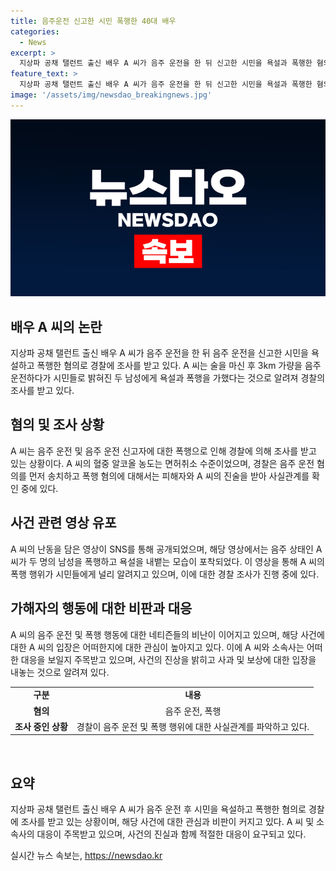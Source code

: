 ```yaml
---
title: 음주운전 신고한 시민 폭행한 40대 배우
categories:
  - News
excerpt: >
  지상파 공채 탤런트 출신 배우 A 씨가 음주 운전을 한 뒤 신고한 시민을 욕설과 폭행한 혐의로 경찰 조사를 받고 있다. A 씨는 음주 측정 결과 면허취소 수준의 알코올 농도를 보였으며, 아파트 지하 주차장에서 폭행을 저지른 모습이 영상으로 공개됐다. 폭행을 당한 두 남성은 음주 운전을 의심해 A 씨를 뒤쫓은 시민들로 밝혀졌고, 경찰은 음주 운전 혐의를 우선 수사한 뒤 폭행 혐의에 대해서도 파악 중이다. A 씨는 협박까지 한 것으로 전해졌다.
feature_text: >
  지상파 공채 탤런트 출신 배우 A 씨가 음주 운전을 한 뒤 신고한 시민을 욕설과 폭행한 혐의로 경찰 조사를 받고 있다. A 씨는 음주 측정 결과 면허취소 수준의 알코올 농도를 보였으며, 아파트 지하 주차장에서 폭행을 저지른 모습이 영상으로 공개됐다. 폭행을 당한 두 남성은 음주 운전을 의심해 A 씨를 뒤쫓은 시민들로 밝혀졌고, 경찰은 음주 운전 혐의를 우선 수사한 뒤 폭행 혐의에 대해서도 파악 중이다. A 씨는 협박까지 한 것으로 전해졌다.
image: '/assets/img/newsdao_breakingnews.jpg'
---
```


<p><img src="/assets/img/newsdao_breakingnews.jpg" alt="bookingtag 속보" /></p>

<h2 data-ke-size="size26">배우 A 씨의 논란</h2>

<p data-ke-size="size16">지상파 공채 탤런트 출신 배우 A 씨가 음주 운전을 한 뒤 음주 운전을 신고한 시민을 욕설하고 폭행한 혐의로 경찰에 조사를 받고 있다. A 씨는 술을 마신 후 3km 가량을 음주 운전하다가 시민들로 밝혀진 두 남성에게 욕설과 폭행을 가했다는 것으로 알려져 경찰의 조사를 받고 있다.</p>

<h2 data-ke-size="size26">혐의 및 조사 상황</h2>

<p data-ke-size="size16">A 씨는 음주 운전 및 음주 운전 신고자에 대한 폭행으로 인해 경찰에 의해 조사를 받고 있는 상황이다. A 씨의 혈중 알코올 농도는 면허취소 수준이었으며, 경찰은 음주 운전 혐의를 먼저 송치하고 폭행 혐의에 대해서는 피해자와 A 씨의 진술을 받아 사실관계를 확인 중에 있다.</p>

<h2 data-ke-size="size26">사건 관련 영상 유포</h2>

<p data-ke-size="size16">A 씨의 난동을 담은 영상이 SNS를 통해 공개되었으며, 해당 영상에서는 음주 상태인 A 씨가 두 명의 남성을 폭행하고 욕설을 내뱉는 모습이 포착되었다. 이 영상을 통해 A 씨의 폭행 행위가 시민들에게 널리 알려지고 있으며, 이에 대한 경찰 조사가 진행 중에 있다.</p>

<h2 data-ke-size="size26">가해자의 행동에 대한 비판과 대응</h2>

<p data-ke-size="size16">A 씨의 음주 운전 및 폭행 행동에 대한 네티즌들의 비난이 이어지고 있으며, 해당 사건에 대한 A 씨의 입장은 어떠한지에 대한 관심이 높아지고 있다. 이에 A 씨와 소속사는 어떠한 대응을 보일지 주목받고 있으며, 사건의 진상을 밝히고 사과 및 보상에 대한 입장을 내놓는 것으로 알려져 있다.</p>

<table>
    <tbody>
        <tr>
            <td style="text-align: center; height: 17px;"><b>구분</b></td>
            <td style="text-align: center; height: 17px;"><b>내용</b></td>
        </tr>
        <tr>
            <td style="text-align: center; height: 17px;"><b>혐의</b></td>
            <td style="text-align: center; height: 17px;">음주 운전, 폭행</td>
        </tr>
        <tr>
            <td style="text-align: center; height: 17px;"><b>조사 중인 상황</b></td>
            <td style="text-align: center; height: 17px;">경찰이 음주 운전 및 폭행 행위에 대한 사실관계를 파악하고 있다.</td>
        </tr>
    </tbody>
</table>

<p data-ke-size="size16">&nbsp;</p>

<h2 data-ke-size="size26">요약</h2>

<p data-ke-size="size16">지상파 공채 탤런트 출신 배우 A 씨가 음주 운전 후 시민을 욕설하고 폭행한 혐의로 경찰에 조사를 받고 있는 상황이며, 해당 사건에 대한 관심과 비판이 커지고 있다. A 씨 및 소속사의 대응이 주목받고 있으며, 사건의 진실과 함께 적절한 대응이 요구되고 있다.</p>
실시간 뉴스 속보는, <a href="https://newsdao.kr" rel="dofollow">https://newsdao.kr</a>


